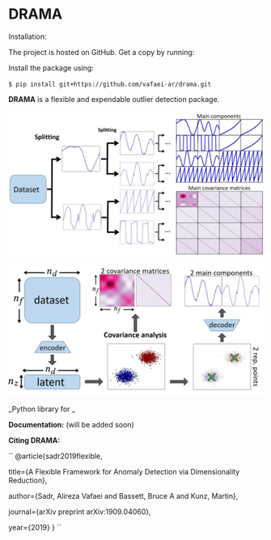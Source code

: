 DRAMA
=======

Installation:

The project is hosted on GitHub. Get a copy by running:


Install the package using:

``$ pip install git+https://github.com/vafaei-ar/drama.git``

**DRAMA** is a flexible and expendable outlier detection package.


<p align="center">
  <img src="./images/pipeline.jpg" width="800"/>
</p>


<p align="center">
  <img src="./images/splitting.jpg" width="700"/>
</p>


_Python library for _


**Documentation:** (will be added soon)

**Citing DRAMA:** 

``
@article{sadr2019flexible,

  title={A Flexible Framework for Anomaly Detection via Dimensionality Reduction},
  
  author={Sadr, Alireza Vafaei and Bassett, Bruce A and Kunz, Martin},
  
  journal={arXiv preprint arXiv:1909.04060},
  
  year={2019}
}
``
